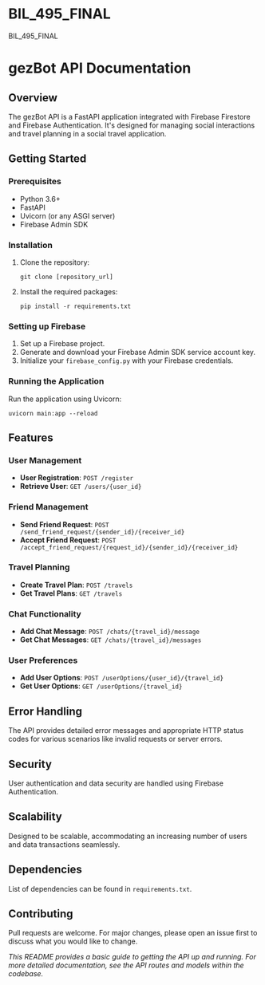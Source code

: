 # BIL_495_FINAL
BIL_495_FINAL

<h1>gezBot API Documentation</h1>

<h2>Overview</h2>
<p>The gezBot API is a FastAPI application integrated with Firebase Firestore and Firebase Authentication. It's designed for managing social interactions and travel planning in a social travel application.</p>

<h2>Getting Started</h2>
<h3>Prerequisites</h3>
<ul>
  <li>Python 3.6+</li>
  <li>FastAPI</li>
  <li>Uvicorn (or any ASGI server)</li>
  <li>Firebase Admin SDK</li>
</ul>

<h3>Installation</h3>
<ol>
  <li>Clone the repository:
      <pre><code>git clone [repository_url]</code></pre>
  </li>
  <li>Install the required packages:
      <pre><code>pip install -r requirements.txt</code></pre>
  </li>
</ol>

<h3>Setting up Firebase</h3>
<ol>
  <li>Set up a Firebase project.</li>
  <li>Generate and download your Firebase Admin SDK service account key.</li>
  <li>Initialize your <code>firebase_config.py</code> with your Firebase credentials.</li>
</ol>

<h3>Running the Application</h3>
<p>Run the application using Uvicorn:
  <pre><code>uvicorn main:app --reload</code></pre>
</p>

<h2>Features</h2>
<h3>User Management</h3>
<ul>
  <li><strong>User Registration</strong>: <code>POST /register</code></li>
  <li><strong>Retrieve User</strong>: <code>GET /users/{user_id}</code></li>
</ul>

<h3>Friend Management</h3>
<ul>
  <li><strong>Send Friend Request</strong>: <code>POST /send_friend_request/{sender_id}/{receiver_id}</code></li>
  <li><strong>Accept Friend Request</strong>: <code>POST /accept_friend_request/{request_id}/{sender_id}/{receiver_id}</code></li>
</ul>

<h3>Travel Planning</h3>
<ul>
  <li><strong>Create Travel Plan</strong>: <code>POST /travels</code></li>
  <li><strong>Get Travel Plans</strong>: <code>GET /travels</code></li>
</ul>

<h3>Chat Functionality</h3>
<ul>
  <li><strong>Add Chat Message</strong>: <code>POST /chats/{travel_id}/message</code></li>
  <li><strong>Get Chat Messages</strong>: <code>GET /chats/{travel_id}/messages</code></li>
</ul>

<h3>User Preferences</h3>
<ul>
  <li><strong>Add User Options</strong>: <code>POST /userOptions/{user_id}/{travel_id}</code></li>
  <li><strong>Get User Options</strong>: <code>GET /userOptions/{travel_id}</code></li>
</ul>

<h2>Error Handling</h2>
<p>The API provides detailed error messages and appropriate HTTP status codes for various scenarios like invalid requests or server errors.</p>

<h2>Security</h2>
<p>User authentication and data security are handled using Firebase Authentication.</p>

<h2>Scalability</h2>
<p>Designed to be scalable, accommodating an increasing number of users and data transactions seamlessly.</p>

<h2>Dependencies</h2>
<p>List of dependencies can be found in <code>requirements.txt</code>.</p>

<h2>Contributing</h2>
<p>Pull requests are welcome. For major changes, please open an issue first to discuss what you would like to change.</p>


<p><em>This README provides a basic guide to getting the API up and running. For more detailed documentation, see the API routes and models within the codebase.</em></p>


